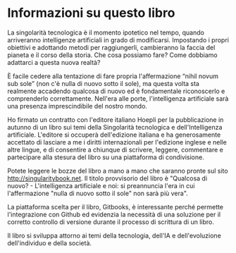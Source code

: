 # Informazioni su questo libro

La singolarità tecnologica è il momento ipotetico nel tempo, quando arriveranno intelligenze artificiali in grado di modificarsi. Impostando i propri obiettivi e adottando metodi per raggiungerli, cambieranno la faccia del pianeta e il corso della storia. Che cosa possiamo fare? Come dobbiamo adattarci a questa nuova realtà?

È facile cedere alla tentazione di fare propria l'affermazione “nihil novum sub sole” (non c'è nulla di nuovo sotto il sole), ma questa volta sta realmente accadendo qualcosa di nuovo ed è fondamentale riconoscerlo e comprenderlo correttamente. Nell'era alle porte, l'intelligenza artificiale sarà una presenza imprescindibile del nostro mondo.

Ho firmato un contratto con l'editore italiano Hoepli per la pubblicazione in autunno di un libro sui temi della Singolarità tecnologica e dell'Intelligenza artificiale. L'editore si occuperà dell'edizione italiana e ha generosamente accettato di lasciare a me i diritti internazionali per l'edizione inglese e nelle altre lingue, e di consentire a chiunque di scrivere, leggere, commentare e partecipare alla stesura del libro su una piattaforma di condivisione.

Potete leggere le bozze del libro a mano a mano che saranno pronte sul sito http://singularitybook.net. Il titolo provvisorio del libro è "Qualcosa di nuovo? - L'intelligenza artificiale e noi: si preannuncia l'era in cui l'affermazione "nulla di nuovo sotto il sole" non sarà più vera".

La piattaforma scelta per il libro, Gitbooks, è interessante perché permette l'integrazione con Github ed evidenzia la necessità di una soluzione per il corretto controllo di versione durante il processo di scrittura di un libro.

Il libro si sviluppa attorno ai temi della tecnologia, dell'IA e dell'evoluzione dell'individuo e della società.
